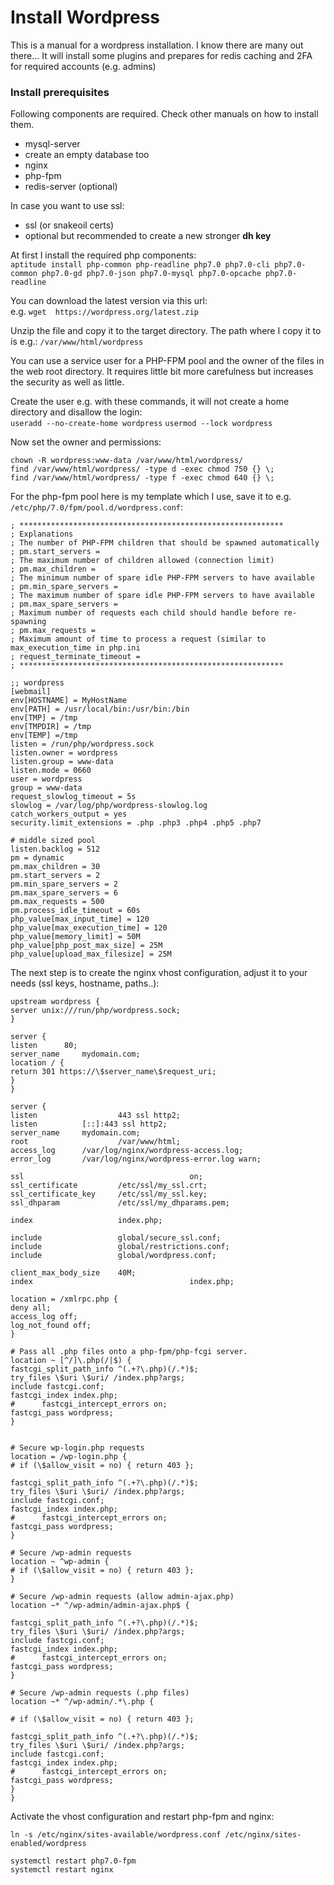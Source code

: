 # Install Wordpress
This is a manual for a wordpress installation. I know there are many out there...
It will install some plugins and prepares for redis caching and 2FA for required accounts (e.g. admins)

### Install prerequisites

Following components are required. Check other manuals on how to install them.
- mysql-server
- create an empty database too
- nginx  
- php-fpm
- redis-server (optional)

In case you want to use ssl:  
- ssl (or snakeoil certs)  
- optional but recommended to create a new stronger __dh key__

At first I install the required php components:  
`aptitude install php-common php-readline php7.0 php7.0-cli php7.0-common php7.0-gd php7.0-json php7.0-mysql php7.0-opcache php7.0-readline`


You can download the latest version via this url:  
e.g. `wget  https://wordpress.org/latest.zip`

Unzip the file and copy it to the target directory.
The path where I copy it to is e.g.: `/var/www/html/wordpress`


You can use a service user for a PHP-FPM pool and the owner of the files in the web root directory. It requires little bit more carefulness but increases the security as well as little.

Create the user e.g. with these commands, it will not create a home directory and disallow the login:  
`useradd --no-create-home wordpress`
`usermod --lock wordpress`

Now set the owner and permissions:
```
chown -R wordpress:www-data /var/www/html/wordpress/
find /var/www/html/wordpress/ -type d -exec chmod 750 {} \;
find /var/www/html/wordpress/ -type f -exec chmod 640 {} \;
```


For the php-fpm pool here is my template which I use, save it to e.g. `/etc/php/7.0/fpm/pool.d/wordpress.conf`:  

```
; ***********************************************************
; Explanations
; The number of PHP-FPM children that should be spawned automatically
; pm.start_servers =
; The maximum number of children allowed (connection limit)
; pm.max_children =
; The minimum number of spare idle PHP-FPM servers to have available
; pm.min_spare_servers =
; The maximum number of spare idle PHP-FPM servers to have available
; pm.max_spare_servers =
; Maximum number of requests each child should handle before re-spawning
; pm.max_requests =
; Maximum amount of time to process a request (similar to max_execution_time in php.ini
; request_terminate_timeout =
; ***********************************************************

;; wordpress
[webmail]
env[HOSTNAME] = MyHostName
env[PATH] = /usr/local/bin:/usr/bin:/bin
env[TMP] = /tmp
env[TMPDIR] = /tmp
env[TEMP] =/tmp
listen = /run/php/wordpress.sock
listen.owner = wordpress
listen.group = www-data
listen.mode = 0660
user = wordpress
group = www-data
request_slowlog_timeout = 5s
slowlog = /var/log/php/wordpress-slowlog.log
catch_workers_output = yes
security.limit_extensions = .php .php3 .php4 .php5 .php7

# middle sized pool
listen.backlog = 512
pm = dynamic
pm.max_children = 30
pm.start_servers = 2
pm.min_spare_servers = 2
pm.max_spare_servers = 6
pm.max_requests = 500
pm.process_idle_timeout = 60s
php_value[max_input_time] = 120
php_value[max_execution_time] = 120
php_value[memory_limit] = 50M
php_value[php_post_max_size] = 25M
php_value[upload_max_filesize] = 25M
```

The next step is to create the nginx vhost configuration, adjust it to your needs (ssl keys, hostname, paths..):

```
upstream wordpress {
server unix:///run/php/wordpress.sock;
}

server {
listen 		80;
server_name     mydomain.com;
location / {
return 301 https://\$server_name\$request_uri;
}
}

server {
listen 					443 ssl http2;
listen          [::]:443 ssl http2;
server_name    	mydomain.com;
root   					/var/www/html;
access_log     	/var/log/nginx/wordpress-access.log;
error_log      	/var/log/nginx/wordpress-error.log warn;

ssl    									on;
ssl_certificate        	/etc/ssl/my_ssl.crt;
ssl_certificate_key    	/etc/ssl/my_ssl.key;
ssl_dhparam             /etc/ssl/my_dhparams.pem;

index                   index.php;

include                 global/secure_ssl.conf;
include        	        global/restrictions.conf;
include        	        global/wordpress.conf;

client_max_body_size    40M;
index  									index.php;

location = /xmlrpc.php {
deny all;
access_log off;
log_not_found off;
}

# Pass all .php files onto a php-fpm/php-fcgi server.
location ~ [^/]\.php(/|$) {
fastcgi_split_path_info ^(.+?\.php)(/.*)$;
try_files \$uri \$uri/ /index.php?args;
include fastcgi.conf;
fastcgi_index index.php;
#      fastcgi_intercept_errors on;
fastcgi_pass wordpress;
}


# Secure wp-login.php requests
location = /wp-login.php {
# if (\$allow_visit = no) { return 403 };

fastcgi_split_path_info ^(.+?\.php)(/.*)$;
try_files \$uri \$uri/ /index.php?args;
include fastcgi.conf;
fastcgi_index index.php;
#      fastcgi_intercept_errors on;
fastcgi_pass wordpress;
}

# Secure /wp-admin requests
location ~ ^wp-admin {
# if (\$allow_visit = no) { return 403 };
}

# Secure /wp-admin requests (allow admin-ajax.php)
location ~* ^/wp-admin/admin-ajax.php$ {

fastcgi_split_path_info ^(.+?\.php)(/.*)$;
try_files \$uri \$uri/ /index.php?args;
include fastcgi.conf;
fastcgi_index index.php;
#      fastcgi_intercept_errors on;
fastcgi_pass wordpress;
}

# Secure /wp-admin requests (.php files)
location ~* ^/wp-admin/.*\.php {

# if (\$allow_visit = no) { return 403 };

fastcgi_split_path_info ^(.+?\.php)(/.*)$;
try_files \$uri \$uri/ /index.php?args;
include fastcgi.conf;
fastcgi_index index.php;
#      fastcgi_intercept_errors on;
fastcgi_pass wordpress;
}
}
```

Activate the vhost configuration and restart php-fpm and nginx:


`ln -s /etc/nginx/sites-available/wordpress.conf /etc/nginx/sites-enabled/wordpress`

```
systemctl restart php7.0-fpm
systemctl restart nginx
```
